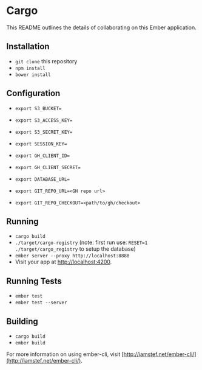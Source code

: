 # Cargo

This README outlines the details of collaborating on this Ember application.

## Installation

* `git clone` this repository
* `npm install`
* `bower install`

## Configuration

* `export S3_BUCKET=`
* `export S3_ACCESS_KEY=`
* `export S3_SECRET_KEY=`
* `export SESSION_KEY=`
* `export GH_CLIENT_ID=`
* `export GH_CLIENT_SECRET=`
* `export DATABASE_URL=`

* `export GIT_REPO_URL=<GH repo url>`
* `export GIT_REPO_CHECKOUT=<path/to/gh/checkout>`

## Running

* `cargo build`
* `./target/cargo-registry` (note: first run use: `RESET=1 ./target/cargo_registry` to setup the database)
* `ember server --proxy http://localhost:8888`
* Visit your app at [http://localhost:4200](http://localhost:4200).

## Running Tests

* `ember test`
* `ember test --server`

## Building

* `cargo build`
* `ember build`

For more information on using ember-cli, visit [http://iamstef.net/ember-cli/](http://iamstef.net/ember-cli/).

